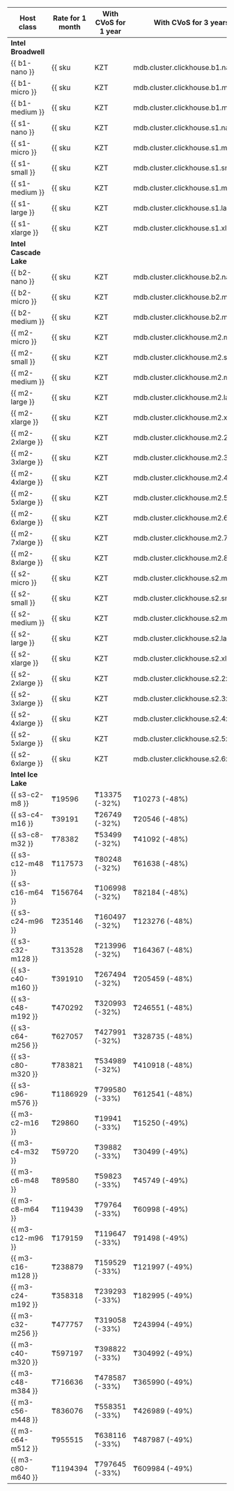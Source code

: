 | Host class | Rate for 1 month | With CVoS for 1 year | With CVoS for 3 years |
|------------|------------------|----------------------|-----------------------|
| **Intel Broadwell** |
| {{ b1-nano }}     | {{ sku|KZT|mdb.cluster.clickhouse.b1.nano|month|int|string }}    | − | − |
| {{ b1-micro }}    | {{ sku|KZT|mdb.cluster.clickhouse.b1.micro|month|int|string }}   | − | − |
| {{ b1-medium }}   | {{ sku|KZT|mdb.cluster.clickhouse.b1.medium|month|int|string }}  | − | − |
| {{ s1-nano }}     | {{ sku|KZT|mdb.cluster.clickhouse.s1.nano|month|int|string }}    | − | − |
| {{ s1-micro }}    | {{ sku|KZT|mdb.cluster.clickhouse.s1.micro|month|int|string }}   | − | − |
| {{ s1-small }}    | {{ sku|KZT|mdb.cluster.clickhouse.s1.small|month|int|string }}   | − | − |
| {{ s1-medium }}   | {{ sku|KZT|mdb.cluster.clickhouse.s1.medium|month|int|string }}  | − | − |
| {{ s1-large }}    | {{ sku|KZT|mdb.cluster.clickhouse.s1.large|month|int|string }}   | − | − |
| {{ s1-xlarge }}   | {{ sku|KZT|mdb.cluster.clickhouse.s1.xlarge|month|int|string }}  | − | − |
| **Intel Cascade Lake**                                                                       |
| {{ b2-nano }}     | {{ sku|KZT|mdb.cluster.clickhouse.b2.nano|month|int|string }}    | − | − |
| {{ b2-micro }}    | {{ sku|KZT|mdb.cluster.clickhouse.b2.micro|month|int|string }}   | − | − |
| {{ b2-medium }}   | {{ sku|KZT|mdb.cluster.clickhouse.b2.medium|month|int|string }}  | − | − |
| {{ m2-micro }}    | {{ sku|KZT|mdb.cluster.clickhouse.m2.micro|month|int|string }}   | ₸22116 (-33%)  | ₸16932 (-49%)  |
| {{ m2-small }}    | {{ sku|KZT|mdb.cluster.clickhouse.m2.small|month|int|string }}   | ₸44238 (-33%)  | ₸33870 (-49%)  |
| {{ m2-medium }}   | {{ sku|KZT|mdb.cluster.clickhouse.m2.medium|month|int|string }}  | ₸66354 (-33%)  | ₸50802 (-49%)  |
| {{ m2-large }}    | {{ sku|KZT|mdb.cluster.clickhouse.m2.large|month|int|string }}   | ₸88476 (-33%)  | ₸67740 (-49%)  |
| {{ m2-xlarge }}   | {{ sku|KZT|mdb.cluster.clickhouse.m2.xlarge|month|int|string }}  | ₸132708 (-33%) | ₸101604 (-49%) |
| {{ m2-2xlarge }}  | {{ sku|KZT|mdb.cluster.clickhouse.m2.2xlarge|month|int|string }} | ₸176946 (-33%) | ₸135474 (-49%) |
| {{ m2-3xlarge }}  | {{ sku|KZT|mdb.cluster.clickhouse.m2.3xlarge|month|int|string }} | ₸265422 (-33%) | ₸203214 (-49%) |
| {{ m2-4xlarge }}  | {{ sku|KZT|mdb.cluster.clickhouse.m2.4xlarge|month|int|string }} | ₸353892 (-33%) | ₸270948 (-49%) |
| {{ m2-5xlarge }}  | {{ sku|KZT|mdb.cluster.clickhouse.m2.5xlarge|month|int|string }} | ₸442368 (-33%) | ₸338688 (-49%) |
| {{ m2-6xlarge }}  | {{ sku|KZT|mdb.cluster.clickhouse.m2.6xlarge|month|int|string }} | ₸530844 (-33%) | ₸406428 (-49%) |
| {{ m2-7xlarge }}  | {{ sku|KZT|mdb.cluster.clickhouse.m2.7xlarge|month|int|string }} | ₸619314 (-33%) | ₸474162 (-49%) |
| {{ m2-8xlarge }}  | {{ sku|KZT|mdb.cluster.clickhouse.m2.8xlarge|month|int|string }} | ₸707790 (-33%) | ₸541902 (-49%) |
| {{ s2-micro }}    | {{ sku|KZT|mdb.cluster.clickhouse.s2.micro|month|int|string }}   | ₸14862 (-32%)  | ₸11406 (-48%)  |
| {{ s2-small }}    | {{ sku|KZT|mdb.cluster.clickhouse.s2.small|month|int|string }}   | ₸29724 (-32%)  | ₸22812 (-48%)  |
| {{ s2-medium }}   | {{ sku|KZT|mdb.cluster.clickhouse.s2.medium|month|int|string }}  | ₸59442 (-32%)  | ₸45618 (-48%)  |
| {{ s2-large }}    | {{ sku|KZT|mdb.cluster.clickhouse.s2.large|month|int|string }}   | ₸89166 (-32%)  | ₸68430 (-48%)  |
| {{ s2-xlarge }}   | {{ sku|KZT|mdb.cluster.clickhouse.s2.xlarge|month|int|string }}  | ₸118884 (-32%) | ₸91236 (-48%)  |
| {{ s2-2xlarge }}  | {{ sku|KZT|mdb.cluster.clickhouse.s2.2xlarge|month|int|string }} | ₸178332 (-32%) | ₸136860 (-48%) |
| {{ s2-3xlarge }}  | {{ sku|KZT|mdb.cluster.clickhouse.s2.3xlarge|month|int|string }} | ₸237774 (-32%) | ₸182478 (-48%) |
| {{ s2-4xlarge }}  | {{ sku|KZT|mdb.cluster.clickhouse.s2.4xlarge|month|int|string }} | ₸297216 (-32%) | ₸228096 (-48%) |
| {{ s2-5xlarge }}  | {{ sku|KZT|mdb.cluster.clickhouse.s2.5xlarge|month|int|string }} | ₸356658 (-32%) | ₸273714 (-48%) |
| {{ s2-6xlarge }}  | {{ sku|KZT|mdb.cluster.clickhouse.s2.6xlarge|month|int|string }} | ₸475548 (-32%) | ₸364956 (-48%) |
| **Intel Ice Lake**                                                                                                     |
| {{ s3-c2-m8 }}    | ₸19596                                                           | ₸13375 (-32%)  | ₸10273 (-48%)  |
| {{ s3-c4-m16 }}   | ₸39191                                                           | ₸26749 (-32%)  | ₸20546 (-48%)  |
| {{ s3-c8-m32 }}   | ₸78382                                                           | ₸53499 (-32%)  | ₸41092 (-48%)  |
| {{ s3-c12-m48 }}  | ₸117573                                                          | ₸80248 (-32%)  | ₸61638 (-48%)  |
| {{ s3-c16-m64 }}  | ₸156764                                                          | ₸106998 (-32%) | ₸82184 (-48%)  |
| {{ s3-c24-m96 }}  | ₸235146                                                          | ₸160497 (-32%) | ₸123276 (-48%) |
| {{ s3-c32-m128 }} | ₸313528                                                          | ₸213996 (-32%) | ₸164367 (-48%) |
| {{ s3-c40-m160 }} | ₸391910                                                          | ₸267494 (-32%) | ₸205459 (-48%) |
| {{ s3-c48-m192 }} | ₸470292                                                          | ₸320993 (-32%) | ₸246551 (-48%) |
| {{ s3-c64-m256 }} | ₸627057                                                          | ₸427991 (-32%) | ₸328735 (-48%) |
| {{ s3-c80-m320 }} | ₸783821                                                          | ₸534989 (-32%) | ₸410918 (-48%) |
| {{ s3-c96-m576 }} | ₸1186929                                                         | ₸799580 (-33%) | ₸612541 (-48%) |
| {{ m3-c2-m16 }}   | ₸29860                                                           | ₸19941 (-33%)  | ₸15250 (-49%)  |
| {{ m3-c4-m32 }}   | ₸59720                                                           | ₸39882 (-33%)  | ₸30499 (-49%)  |
| {{ m3-c6-m48 }}   | ₸89580                                                           | ₸59823 (-33%)  | ₸45749 (-49%)  |
| {{ m3-c8-m64 }}   | ₸119439                                                          | ₸79764 (-33%)  | ₸60998 (-49%)  |
| {{ m3-c12-m96 }}  | ₸179159                                                          | ₸119647 (-33%) | ₸91498 (-49%)  |
| {{ m3-c16-m128 }} | ₸238879                                                          | ₸159529 (-33%) | ₸121997 (-49%) |
| {{ m3-c24-m192 }} | ₸358318                                                          | ₸239293 (-33%) | ₸182995 (-49%) |
| {{ m3-c32-m256 }} | ₸477757                                                          | ₸319058 (-33%) | ₸243994 (-49%) |
| {{ m3-c40-m320 }} | ₸597197                                                          | ₸398822 (-33%) | ₸304992 (-49%) |
| {{ m3-c48-m384 }} | ₸716636                                                          | ₸478587 (-33%) | ₸365990 (-49%) |
| {{ m3-c56-m448 }} | ₸836076                                                          | ₸558351 (-33%) | ₸426989 (-49%) |
| {{ m3-c64-m512 }} | ₸955515                                                          | ₸638116 (-33%) | ₸487987 (-49%) |
| {{ m3-c80-m640 }} | ₸1194394                                                         | ₸797645 (-33%) | ₸609984 (-49%) |
